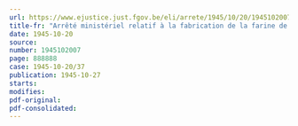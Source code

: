 ```yaml
---
url: https://www.ejustice.just.fgov.be/eli/arrete/1945/10/20/1945102007/justel
title-fr: "Arrêté ministériel relatif à la fabrication de la farine de froment blutée à 75 % (abrogé par AM 06-11-1945, art. 3)"
date: 1945-10-20
source:
number: 1945102007
page: 888888
case: 1945-10-20/37
publication: 1945-10-27
starts:
modifies:
pdf-original:
pdf-consolidated:
---
```


